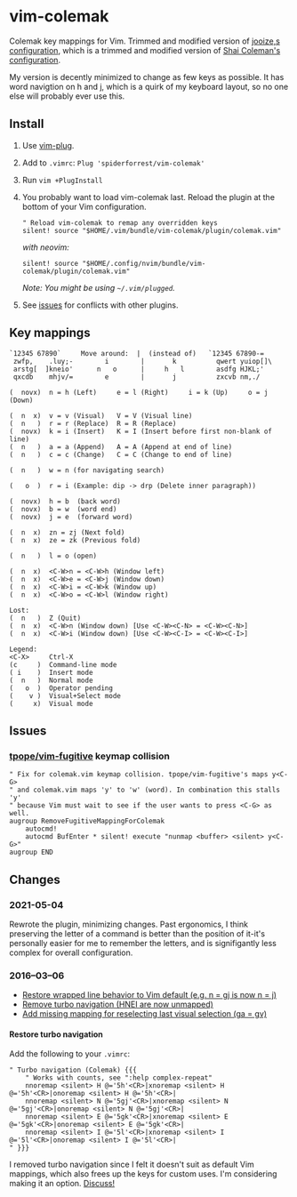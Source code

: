 vim-colemak
===========

Colemak key mappings for Vim. Trimmed and modified version of [jooize,s configuration](https://github.com/jooize/vim-colemak), which is a trimmed and modified version of [Shai Coleman's configuration](http://colemak.com/pub/vim/colemak.vim).

My version is decently minimized to change as few keys as possible. It has word navigtion on h and j, which is a quirk of my keyboard layout, so no one else will probably ever use this.

Install
-------

1. Use [vim-plug](https://github.com/junegunn/vim-plug).
2. Add to `.vimrc`: `Plug 'spiderforrest/vim-colemak'`
3. Run `vim +PlugInstall`
4. You probably want to load vim-colemak last. Reload the plugin at the bottom of your Vim configuration.

    ```
    " Reload vim-colemak to remap any overridden keys
    silent! source "$HOME/.vim/bundle/vim-colemak/plugin/colemak.vim"
    ```
    *with neovim:*
    ```
    silent! source "$HOME/.config/nvim/bundle/vim-colemak/plugin/colemak.vim"
    ```

    *Note: You might be using `~/.vim/plugged`.*

5. See [issues](#issues) for conflicts with other plugins.

Key mappings
------------

```Colemak layout:                  |                 QWERTY layout:
`12345 67890`     Move around:  |  (instead of)   `12345 67890-=
 zwfp,    .luy;-        i        |       k          qwert yuiop[]\
 arstg[  ]kneio'      n   o      |     h   l        asdfg HJKL;'
 qxcdb    mhjv/=        e        |       j          zxcvb nm,./

(  novx)  n = h (Left)     e = l (Right)     i = k (Up)     o = j (Down)

(  n  x)  v = v (Visual)   V = V (Visual line)
(  n   )  r = r (Replace)  R = R (Replace)
(  novx)  k = i (Insert)   K = I (Insert before first non-blank of line)
(  n   )  a = a (Append)   A = A (Append at end of line)
(  n   )  c = c (Change)   C = C (Change to end of line)

(  n   )  w = n (for navigating search)

(   o  )  r = i (Example: dip -> drp (Delete inner paragraph))

(  novx)  h = b  (back word)   
(  novx)  b = w  (word end)
(  novx)  j = e  (forward word)

(  n  x)  zn = zj (Next fold) 
(  n  x)  ze = zk (Previous fold)

(  n   )  l = o (open)

(  n  x)  <C-W>n = <C-W>h (Window left)
(  n  x)  <C-W>e = <C-W>j (Window down)
(  n  x)  <C-W>i = <C-W>k (Window up)
(  n  x)  <C-W>o = <C-W>l (Window right)

Lost:
(  n   )  Z (Quit)
(  n  x)  <C-W>n (Window down) [Use <C-W><C-N> = <C-W><C-N>]
(  n  x)  <C-W>i (Window down) [Use <C-W><C-I> = <C-W><C-I>]

Legend:
<C-X>     Ctrl-X
(c     )  Command-line mode
( i    )  Insert mode
(  n   )  Normal mode
(   o  )  Operator pending
(    v )  Visual+Select mode
(     x)  Visual mode
```


Issues
------

### [tpope/vim-fugitive](https://github.com/tpope/vim-fugitive) keymap collision

    " Fix for colemak.vim keymap collision. tpope/vim-fugitive's maps y<C-G>
    " and colemak.vim maps 'y' to 'w' (word). In combination this stalls 'y'
    " because Vim must wait to see if the user wants to press <C-G> as well.
    augroup RemoveFugitiveMappingForColemak
        autocmd!
        autocmd BufEnter * silent! execute "nunmap <buffer> <silent> y<C-G>"
    augroup END

Changes
-------


### 2021-05-04

   Rewrote the plugin, minimizing changes. Past ergonomics, I think preserving the letter of a command is better than the position of it-it's personally easier for me to remember the letters, and is signifigantly less complex for overall configuration.



### 2016–03–06

- [Restore wrapped line behavior to Vim default (e.g. n = gj is now n = j)](https://github.com/jooize/vim-colemak/commit/6882195551f1025e72f352811ea7b331bc73b32e)
- [Remove turbo navigation (HNEI are now unmapped)](https://github.com/jooize/vim-colemak/commit/c057ed04075cab3f0a67c0fdc30c9d2f35621eff)
- [Add missing mapping for reselecting last visual selection (ga = gv)](https://github.com/jooize/vim-colemak/commit/5167bbf4c411fd765833c97bfc078bed53cc995e)

#### Restore turbo navigation

Add the following to your `.vimrc`:

```
" Turbo navigation (Colemak) {{{
    " Works with counts, see ":help complex-repeat"
    nnoremap <silent> H @='5h'<CR>|xnoremap <silent> H @='5h'<CR>|onoremap <silent> H @='5h'<CR>|
    nnoremap <silent> N @='5gj'<CR>|xnoremap <silent> N @='5gj'<CR>|onoremap <silent> N @='5gj'<CR>|
    nnoremap <silent> E @='5gk'<CR>|xnoremap <silent> E @='5gk'<CR>|onoremap <silent> E @='5gk'<CR>|
    nnoremap <silent> I @='5l'<CR>|xnoremap <silent> I @='5l'<CR>|onoremap <silent> I @='5l'<CR>|
" }}}
```

I removed turbo navigation since I felt it doesn't suit as default Vim mappings, which also frees up the keys for custom uses. I'm considering making it an option. [Discuss!](https://github.com/jooize/vim-colemak/issues/4)

